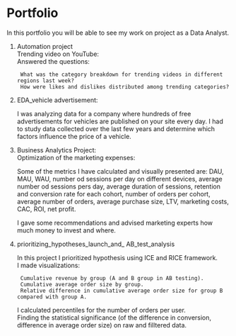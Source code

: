 # Portfolio

In this portfolio you will be able to see my work on project as a Data Analyst.

1. Automation project <br>
    Trending video on YouTube:<br>
    Answered the questions:<br>
    
        What was the category breakdown for trending videos in different regions last week?
        How were likes and dislikes distributed among trending categories?
        
2. EDA_vehicle advertisement:<br>

    I was analyzing data for a company where hundreds of free advertisements for vehicles are published on your site every day.
    I had to study data collected over the last few years and determine which factors influence the price of a vehicle.

3. Business Analytics Project:<br>
    Optimization of the marketing expenses:
    
    Some of the metrics I have calculated and visually presented are: DAU, MAU, WAU, number od sessions per day on different devices, average number od sessions pers day, average duration of sessions, retention and conversion rate for each cohort, number of orders per cohort, average number of orders, average purchase size, LTV, marketing costs, CAC, ROI, net profit.
    
    I gave some recommendations and advised marketing experts how much money to invest and where.
    
4. prioritizing_hypotheses_launch_and_ AB_test_analysis

    In this project I prioritized hypothesis using ICE and RICE framework.<br>
    I made visualizations:
        
        Cumulative revenue by group (A and B group in AB testing).
        Cumulative average order size by group.
        Relative difference in cumulative average order size for group B compared with group A.
        
    I calculated percentiles for the number of orders per user.<br>
    Finding the statistical significance (of the difference in conversion, difference in average order size) on raw and filltered data.
    
